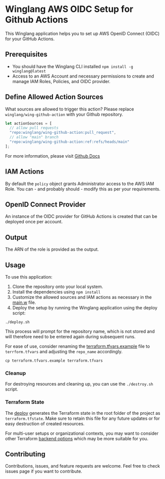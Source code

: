 # Winglang AWS OIDC Setup for Github Actions

This Winglang application helps you to set up AWS OpenID Connect (OIDC) for your GitHub Actions.

## Prerequisites

- You should have the Winglang CLI installed `npm install -g winglang@latest`
- Access to an AWS Account and necessary permissions to create and manage IAM Roles, Policies, and OIDC provider.

## Define Allowed Action Sources

What sources are allowed to trigger this action? Please replace `winglang/wing-github-action` with your Github repository.

```js
let actionSources = [
  // allow pull requests
  "repo:winglang/wing-github-action:pull_request",
  // allow "main" branch
  "repo:winglang/wing-github-action:ref:refs/heads/main"
];
```

For more information, please visit [Github Docs](https://docs.github.com/en/actions/deployment/security-hardening-your-deployments/about-security-hardening-with-openid-connect#understanding-the-oidc-token)

## IAM Actions

By default the `policy` object grants Administrator access to the AWS IAM Role. You can - and probably should - modify this as per your requirements.

## OpenID Connect Provider

An instance of the OIDC provider for GitHub Actions is created that can be deployed once per account.

## Output

The ARN of the role is provided as the output.

## Usage

To use this application:

1. Clone the repository onto your local system.
2. Install the dependencies using `npm install`
3. Customize the allowed sources and IAM actions as necessary in the  [main.w](./main.w) file.
4. Deploy the setup by running the Winglang application using the deploy script:

```
./deploy.sh
```

This process will prompt for the repository name, which is not stored and will therefore need to be entered again during subsequent runs.

For ease of use, consider renaming the [terraform.tfvars.example](./terraform.tfvars.example) file to `terrform.tfvars` and adjusting the `repo_name` accordingly.

```
cp terraform.tfvars.example terraform.tfvars
```

### Cleanup

For destroying resources and cleaning up, you can use the `./destroy.sh` script.

### Terraform State

The [deploy](./deploy.sh) generates the Terraform state in the root folder of the project as `terraform.tfstate`. Make sure to retain this file for any future updates or for easy destruction of created resources.

For multi-user setups or organizational contexts, you may want to consider other Terraform [backend options](https://www.winglang.io/docs/guides/terraform-backends) which may be more suitable for you.

## Contributing

Contributions, issues, and feature requests are welcome. Feel free to check issues page if you want to contribute.

